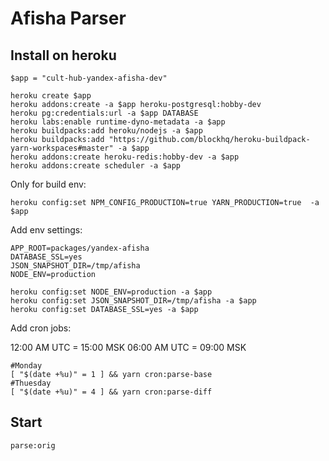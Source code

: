 # Afisha Parser

## Install on heroku

```
$app = "cult-hub-yandex-afisha-dev"

heroku create $app
heroku addons:create -a $app heroku-postgresql:hobby-dev
heroku pg:credentials:url -a $app DATABASE
heroku labs:enable runtime-dyno-metadata -a $app
heroku buildpacks:add heroku/nodejs -a $app
heroku buildpacks:add "https://github.com/blockhq/heroku-buildpack-yarn-workspaces#master" -a $app
heroku addons:create heroku-redis:hobby-dev -a $app
heroku addons:create scheduler -a $app
```

Only for build env:
```
heroku config:set NPM_CONFIG_PRODUCTION=true YARN_PRODUCTION=true  -a $app
```

Add env settings:
```
APP_ROOT=packages/yandex-afisha
DATABASE_SSL=yes
JSON_SNAPSHOT_DIR=/tmp/afisha
NODE_ENV=production

heroku config:set NODE_ENV=production -a $app
heroku config:set JSON_SNAPSHOT_DIR=/tmp/afisha -a $app
heroku config:set DATABASE_SSL=yes -a $app

```


Add cron jobs:

12:00 AM UTC = 15:00 MSK
06:00 AM UTC = 09:00 MSK
```
#Monday
[ "$(date +%u)" = 1 ] && yarn cron:parse-base
#Thuesday
[ "$(date +%u)" = 4 ] && yarn cron:parse-diff
```

## Start

```
parse:orig
```